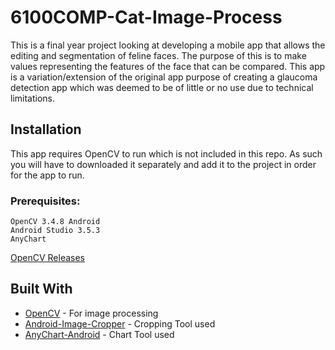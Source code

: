 # 6100COMP-Cat-Image-Process
This is a final year project looking at developing a mobile app that allows the editing and segmentation of feline faces. The purpose of this is to make values representing the features of the face that can be compared. This app is a variation/extension of the original app purpose of creating a glaucoma detection app which was deemed to be of little or no use due to technical limitations. 

## Installation
This app requires OpenCV to run which is not included in this repo. As such you will have to downloaded it separately and add it to the project in order for the app to run.
### Prerequisites: 
```
OpenCV 3.4.8 Android
Android Studio 3.5.3
AnyChart 
```
[OpenCV Releases](https://opencv.org/releases/)
## Built With

* [OpenCV](https://opencv.org/) - For image processing
* [Android-Image-Cropper](https://github.com/ArthurHub/Android-Image-Cropper) - Cropping Tool used
* [AnyChart-Android](https://github.com/AnyChart/AnyChart-Android) - Chart Tool used
